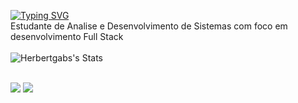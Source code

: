 
  
  [![Typing SVG](https://readme-typing-svg.herokuapp.com?font=Fira+Code&pause=1000&color=FF79C6&random=false&width=435&lines=Ol%C3%A1+meu+nome+%C3%A9+Herbert)](https://git.io/typing-svg)
  <br>
  Estudante de Analise e Desenvolvimento de Sistemas com foco em desenvolvimento Full Stack <br>
  <br>
  ![Herbertgabs's Stats](https://github-readme-stats.vercel.app/api?username=Herbertgabs&theme=dracula&show_icons=true&hide_border=true&count_private=true) <br>
  <br>

   <a href="https://www.linkedin.com/in/herbertgabriel/" target="_blank"><img src="https://img.shields.io/badge/-LinkedIn-%230077B5?style=for-the-badge&logo=linkedin&logoColor=white" target="_blank"></a> 
  <a href = "mailto:herbertgacruz@gmail.com"><img src="https://img.shields.io/badge/-Gmail-%23333?style=for-the-badge&logo=gmail&logoColor=white" target="_blank"></a>

